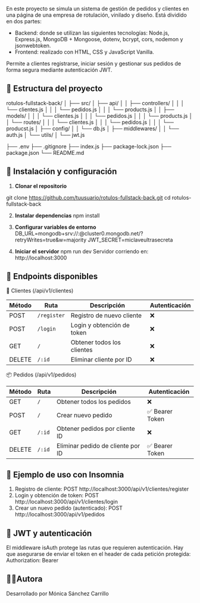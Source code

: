 En este proyecto se simula un sistema de gestión de pedidos y clientes en una página de una empresa de rotulación, vinilado y diseño.
Está dividido en dos partes:
- Backend: donde se utilizan las siguientes tecnologías: Node.js, Express.js, MongoDB + Mongoose, dotenv, bcrypt, cors, nodemon y jsonwebtoken.
- Frontend: realizado con HTML, CSS y JavaScript Vanilla.

Permite a clientes registrarse, iniciar sesión y gestionar sus pedidos de forma segura mediante autenticación JWT.


## 📁 Estructura del proyecto

rotulos-fullstack-back/
│
├── src/
│ ├── api/
│ │ ├── controllers/
│ │ │ └── clientes.js
│ │ │ └── pedidos.js
│ │ │ └── products.js
│ │ ├── models/
│ │ │ └── clientes.js
│ │ │ └── pedidos.js
│ │ │ └── products.js
│ │ └── routes/
│ │ │ └── clientes.js
│ │ │ └── pedidos.js
│ │ │ └── producst.js
│ ├── config/
│ │ └── db.js
│ ├── middlewares/
│ │ └── auth.js
│ └── utils/
│ └── jwt.js

  ├── .env
  ├── .gitignore
  ├── index.js
  ├── package-lock.json
  ├── package.json
  └── README.md


## 🔧 Instalación y configuración

1. **Clonar el repositorio**

git clone https://github.com/tuusuario/rotulos-fullstack-back.git
cd rotulos-fullstack-back

2. **Instalar dependencias**
npm install

3. **Configurar variables de entorno**
DB_URL=mongodb+srv://<usuario>:<password>@cluster0.mongodb.net/?retryWrites=true&w=majority
JWT_SECRET=miclaveultrasecreta

4. **Iniciar el servidor**
npm run dev
Servidor corriendo en: http://localhost:3000

## 🧩 Endpoints disponibles

🔐 Clientes (/api/v1/clientes)

| Método | Ruta        | Descripción                | Autenticación |
| ------ | ----------- | -------------------------- | ------------- |
| POST   | `/register` | Registro de nuevo cliente  | ❌             |
| POST   | `/login`    | Login y obtención de token | ❌             |
| GET    | `/`         | Obtener todos los clientes | ❌             |
| DELETE | `/:id`      | Eliminar cliente por ID    | ❌             |

📦 Pedidos (/api/v1/pedidos)

| Método | Ruta   | Descripción  | Autenticación  |
| ------ | ------ | ---------------------- | -------------- |
| GET    | `/`    | Obtener todos los pedidos | ❌              |
| POST   | `/`    | Crear nuevo pedido        | ✅ Bearer Token |
| GET    | `/:id` | Obtener pedidos por cliente ID | ❌            |
| DELETE | `/:id` | Eliminar pedido de cliente por ID | ✅ Bearer Token |

## 🧪 Ejemplo de uso con Insomnia
1. Registro de cliente: POST http://localhost:3000/api/v1/clientes/register
2. Login y obtención de token: POST http://localhost:3000/api/v1/clientes/login
3. Crear un nuevo pedido (autenticado): POST http://localhost:3000/api/v1/pedidos

## 🔐 JWT y autenticación
El middleware isAuth protege las rutas que requieren autenticación.
Hay que asegurarse de enviar el token en el header de cada petición protegida: Authorization: Bearer <token>

## 👩‍💻Autora
Desarrollado por Mónica Sánchez Carrillo

